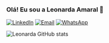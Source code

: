 ### Olá! Eu sou a Leonarda Amaral 👋
[![LinkedIn](https://img.shields.io/badge/LinkedIn-0077B5?style=for-the-badge&logo=linkedin&logoColor=white)](https://www.linkedin.com/in/leonardaamaral)
[![Email](https://img.shields.io/badge/Gmail-D14836?style=for-the-badge&logo=gmail&logoColor=white)](mailto:leonardaamaral@ucl.br?subject=&body=)
[![WhatsApp](https://img.shields.io/badge/WhatsApp-25D366?style=for-the-badge&logo=whatsapp&logoColor=white)](https://contate.me/leonardaamaral)

![Leonarda GitHub stats](https://github-readme-stats.vercel.app/api?username=le-amaral&show_icons=true&theme=dracula)


